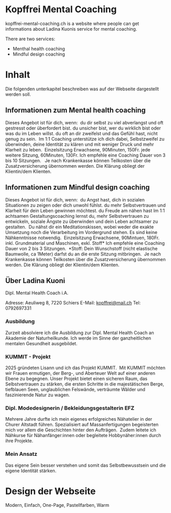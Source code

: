 # Kopffrei Mental Coaching
kopffrei-mental-coaching.ch is a website where people can get informations about Ladina Kuonis service for mental coaching. 

There are two services:
- Menthal health coaching
- Mindful design coaching

# Inhalt
Die folgenden unterkapitel beschreiben was auf der Webseite dargestellt werden soll. 

## Informationen zum Mental health coaching
Dieses Angebot ist für dich, wenn:
​
du dir selbst zu viel abverlangst und oft gestresst oder überfordert bist.
du unsicher bist, wer du wirklich bist oder was du im Leben willst.
du oft an dir zweifelst und das Gefühl hast, nicht genug zu sein.
​
​​​​Im 1:1 Coaching unterstütze ich dich dabei, Selbstzweifel zu überwinden, deine Identität zu klären und mit weniger Druck und mehr Klarheit zu leben.
​​
Einzelsitzung Erwachsene, 90Minuten, 150Fr.
jede weitere Sitzung, 60Minuten, 130Fr.
Ich empfehle eine Coaching Dauer von 3 bis 10 Sitzungen.
​
​​
Je nach Krankenkasse können Teilkosten über die Zusatzversicherung übernommen werden. Die Klärung obliegt der Klientin/dem Klienten.

## Informationen zum Mindful design coaching
​Dieses Angebot ist für dich, wenn:
​
du Angst hast, dich in sozialen Situationen zu zeigen oder dich unwohl fühlst.
du mehr Selbstvertrauen und Klarheit für dein Leben gewinnen möchtest.
​du Freude am nähen hast
​
Im 1:1 achtsamen Gestaltungscoaching lernst du, mehr Selbstvertrauen zu entwickeln, soziale Ängste zu überwinden und dein Leben achtsamer zu gestalten.
​
Du nähst dir ein Meditationskissen, wobei weder die exakte Umsetzung noch die Verarbeitung im Vordergrund stehen. Es sind keine Nähkenntnisse notwendig.
​
Einzelsitzung Erwachsene, 90Mintuen, 180Fr. 
inkl. Grundmaterial und Maschinen, exkl. Stoff*
Ich empfehle eine Coaching Dauer von 2 bis 3 Sitzungen.
​
*Stoff: Dein Wunschstoff (nicht elastische Baumwolle, ca 1Meter) darfst du an die erste Sitzung mitbringen.
​
​Je nach Krankenkasse können Teilkosten über die Zusatzversicherung übernommen werden. Die Klärung obliegt der Klientin/dem Klienten.

## Über Ladina Kuoni
Dipl. Mental Health Coach i.A.

Adresse: Aeuliweg 8, 7220 Schiers
E-Mail: kopffrei@mail.ch
Tel: 0792697331


### Ausbildung
Zurzeit absolviere ich die Ausbildung zur Dipl. Mental Health Coach an Akademie der Naturheilkunde. Ich werde im Sinne der ganzheitlichen mentalen Gesundheit ausgebildet.

### KUMMIT - Projekt
2025 gründeten Lisann und ich das Projekt KUMMIT. 
Mit KUMMIT möchten wir Frauen ermutigen, der Berg-, und Aberteuer Welt auf einer anderen Ebene zu begegnen.
Unser Projekt bietet einen sicheren Raum, das Selbstvertrauen zu stärken, die ersten Schritte in die majestätischen Berge, tiefblauen Seen, unglaublichen Felswände, verträumte Wälder und faszinierende Natur zu wagen.

### Dipl. Modedesignerin / Bekleidungsgestalterin EFZ 
Mehrere Jahre durfte ich mein eigenes erfolgreiches Nähatelier in der Churer Altstadt führen. Spezialisiert auf Massanfertigungen begeisterten mich vor allem die Geschichten hinter den Aufträgen. 
Zudem leitete ich Nähkurse für Nähanfänger:innen oder begleitete Hobbynäher:innen durch ihre Projekte.

### Mein Ansatz
Das eigene Sein besser verstehen und somit das Selbstbewusstsein und die eigene Identität stärken.

# Design der Webseite
Modern, Einfach, One-Page, Pastellfarben, Warm